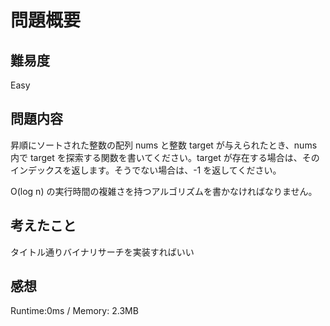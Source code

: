 # 問題概要

## 難易度

Easy

## 問題内容

昇順にソートされた整数の配列 nums と整数 target が与えられたとき、nums 内で target を探索する関数を書いてください。target が存在する場合は、そのインデックスを返します。そうでない場合は、-1 を返してください。

O(log n) の実行時間の複雑さを持つアルゴリズムを書かなければなりません。

## 考えたこと

タイトル通りバイナリサーチを実装すればいい

## 感想

Runtime:0ms / Memory: 2.3MB
